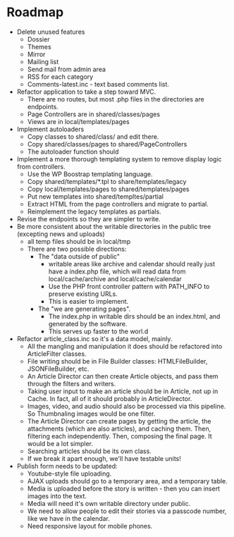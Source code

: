 # Roadmap

* Delete unused features
  * Dossier
  * Themes
  * Mirror
  * Mailing list
  * Send mail from admin area
  * RSS for each category
  * Comments-latest.inc - text based comments list.
* Refactor application to take a step toward MVC.
  * There are no routes, but most .php files in the directories are endpoints.
  * Page Controllers are in shared/classes/pages
  * Views are in local/templates/pages
* Implement autoloaders
  * Copy classes to shared/class/ and edit there.
  * Copy shared/classes/pages to shared/PageControllers
  * The autoloader function should 
* Implement a more thorough templating system to remove display logic from controllers.
  * Use the WP Boostrap templating language.
  * Copy shared/templates/*.tpl to share/templates/legacy
  * Copy local/templates/pages to shared/templates/pages
  * Put new templates into shared/templtes/partial
  * Extract HTML from the page controllers and migrate to partial.
  * Reimplement the legacy templates as partials.
* Revise the endpoints so they are simpler to write.
* Be more consistent about the writable directories in the public tree (excepting news and uploads)
  * all temp files should be in local/tmp
  * There are two possible directions:
    * The "data outside of public"
      * writable areas like archive and calendar should really just have a index.php file, which will read data from local/cache/archive and local/cache/calendar
      * Use the PHP front controller pattern with PATH_INFO to preserve existing URLs.
      * This is easier to implement.
    * The "we are generating pages".
      * The index.php in writable dirs should be an index.html, and generated by the software.
      * This serves up faster to the worl.d
* Refactor article_class.inc so it's a data model, mainly.
    * All the mangling and manipulation it does should be refactored into ArticleFilter classes.
    * File writing should be in File Builder classes: HTMLFileBuilder, JSONFileBuilder, etc.
    * An Article Director can then create Article objects, and pass them through the filters and writers.
    * Taking user input to make an article should be in Article, not up in Cache.  In fact, all of it should probably in ArticleDirector.
    * Images, video, and audio should also be processed via this pipeline.  So Thumbnaling images would be one filter.
    * The Article Director can create pages by getting the article, the attachments (which are also articles), and caching them. Then, filtering each independently. Then, composing the final page.  It would be a lot simpler.
    * Searching articles should be its own class.
    * If we break it apart enough, we'll have testable units!
* Publish form needs to be updated:
  * Youtube-style file uploading.
  * AJAX uploads should go to a temporary area, and a temporary table.
  * Media is uploaded before the story is written - then you can insert images into the text.
  * Media will need it's own writable directory under public.
  * We need to allow people to edit their stories via a passcode number, like we have in the calendar.
  * Need responsive layout for mobile phones.
